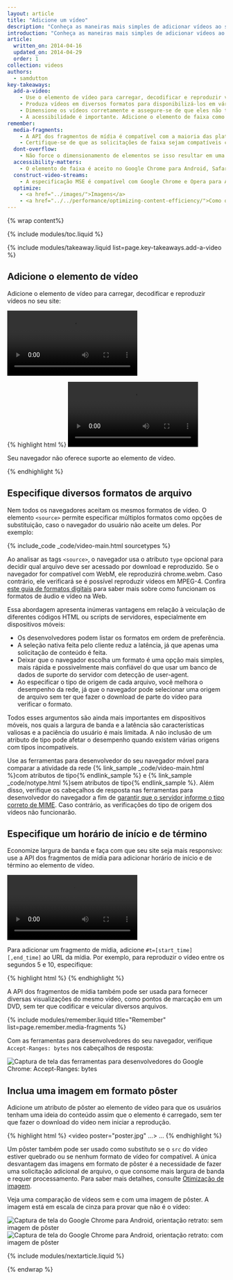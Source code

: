 ```yaml
---
layout: article
title: "Adicione um vídeo"
description: "Conheça as maneiras mais simples de adicionar vídeos ao seu site e garantir que os usuários tenham a melhor experiência possível em qualquer dispositivo."
introduction: "Conheça as maneiras mais simples de adicionar vídeos ao seu site e garantir que os usuários tenham a melhor experiência possível em qualquer dispositivo."
article:
  written_on: 2014-04-16
  updated_on: 2014-04-29
  order: 1
collection: videos
authors:
  - samdutton
key-takeaways:
  add-a-video:
    - Use o elemento de vídeo para carregar, decodificar e reproduzir vídeos no seu site.
    - Produza vídeos em diversos formatos para disponibilizá-los em várias plataformas de dispositivos móveis.
    - Dimensione os vídeos corretamente e assegure-se de que eles não transbordem os recipientes.
    - A acessibilidade é importante. Adicione o elemento de faixa como um derivado do elemento de vídeo.
remember:
  media-fragments:
    - A API dos fragmentos de mídia é compatível com a maioria das plataformas, mas não com iOS.
    - Certifique-se de que as solicitações de faixa sejam compatíveis com seu servidor. As solicitações de faixa são habilitadas por padrão na maioria dos servidores, mas alguns serviços de hospedagem podem desativá-las.
  dont-overflow:
    - Não force o dimensionamento de elementos se isso resultar em uma proporção diferente do vídeo original. Uma imagem achatada ou alongada tem aparência feia.
  accessibility-matters:
    - O elemento de faixa é aceito no Google Chrome para Android, Safari (iOS) e em todos os navegadores atuais para computador, exceto Firefox (veja <a href="http://caniuse.com/track" title="Track element support status">caniuse.com/track</a>). Também existem diversas opções de polyfill disponíveis. Recomendamos o <a href='//www.delphiki.com/html5/playr/' title='Playr track element polyfill'>Playr</a> ou o <a href='//captionatorjs.com/' title='Captionator track'>Captionator</a>.
  construct-video-streams:
    - A especificação MSE é compatível com Google Chrome e Opera para Android e com o Internet Explorer 11 e Google Chrome para computador, com suporte planejado para <a href='http://wiki.mozilla.org/Platform/MediaSourceExtensions' title='Firefox Media Source Extensions implementation timeline'>Firefox</a>.
  optimize:
    - <a href="../images/">Imagens</a>
    - <a href="../../performance/optimizing-content-efficiency/">Como otimizar a eficiência do conteúdo</a>
---
```


{% wrap content%}

{% include modules/toc.liquid %}

<style>

  img, video, object {
    max-width: 100%;
  }

  img.center {
    display: block;
    margin-left: auto;
    margin-right: auto;
  }

</style>

{% include modules/takeaway.liquid list=page.key-takeaways.add-a-video %}

## Adicione o elemento de vídeo

Adicione o elemento de vídeo para carregar, decodificar e reproduzir vídeos no seu site:

<video controls>
     <source src="video/chrome.webm" type="video/webm">
     <source src="video/chrome.mp4" type="video/mp4">
     <p>Este navegador não oferece suporte ao elemento de vídeo.</p>
</video>

{% highlight html %}
<video src="chrome.webm" type="video/webm">
    <p>Seu navegador não oferece suporte ao elemento de vídeo.</p>
</video>
{% endhighlight %}

## Especifique diversos formatos de arquivo

Nem todos os navegadores aceitam os mesmos formatos de vídeo.
O elemento `<source>` permite especificar múltiplos formatos como opções de substituição, caso o navegador do usuário não aceite um deles.
Por exemplo:

{% include_code _code/video-main.html sourcetypes %}

Ao analisar as tags `<source>`, o navegador usa o atributo `type` opcional para decidir qual arquivo deve ser acessado por download e reproduzido. Se o navegador for compatível com WebM, ele reproduzirá chrome.webm. Caso contrário, ele verificará se é possível reproduzir vídeos em MPEG-4.
Confira <a href='//www.xiph.org/video/vid1.shtml' title='Highly entertaining and informative video guide to digital video'>este guia de formatos digitais</a> para saber mais sobre como funcionam os formatos de áudio e vídeo na Web.

Essa abordagem apresenta inúmeras vantagens em relação à veiculação de diferentes códigos HTML ou scripts de servidores, especialmente em dispositivos móveis:

* Os desenvolvedores podem listar os formatos em ordem de preferência.
* A seleção nativa feita pelo cliente reduz a latência, já que apenas uma solicitação de conteúdo é feita.
* Deixar que o navegador escolha um formato é uma opção mais simples, mais rápida e possivelmente mais confiável do que usar um banco de dados de suporte do servidor com detecção de user-agent.
* Ao especificar o tipo de origem de cada arquivo, você melhora o desempenho da rede, já que o navegador pode selecionar uma origem de arquivo sem ter que fazer o download de parte do vídeo para verificar o formato.

Todos esses argumentos são ainda mais importantes em dispositivos móveis, nos quais a largura de banda e a latência são características valiosas e a paciência do usuário é mais limitada. 
A não inclusão de um atributo de tipo pode afetar o desempenho quando existem várias origens com tipos incompatíveis.

Use as ferramentas para desenvolvedor do seu navegador móvel para comparar a atividade da rede {% link_sample _code/video-main.html %}com atributos de tipo{% endlink_sample %} e {% link_sample _code/notype.html %}sem atributos de tipo{% endlink_sample %}.
Além disso, verifique os cabeçalhos de resposta nas ferramentas para desenvolvedor do navegador a fim de [garantir que o servidor informe o tipo correto de MIME](//developer.mozilla.org/en/docs/Properly_Configuring_Server_MIME_Types). Caso contrário, as verificações do tipo de origem dos vídeos não funcionarão.

## Especifique um horário de início e de término

Economize largura de banda e faça com que seu site seja mais responsivo: use a API dos fragmentos de mídia para adicionar horário de início e de término ao elemento de vídeo.

<video controls>
  <source src="video/chrome.webm#t=5,10" type="video/webm">
  <source src="video/chrome.mp4#t=5,10" type="video/mp4">
     <p>Este navegador não oferece suporte ao elemento de vídeo.</p>
</video>

Para adicionar um fragmento de mídia, adicione `#t=[start_time][,end_time]` ao URL da mídia. Por exemplo, para reproduzir o vídeo entre os segundos 5 e 10, especifique:

{% highlight html %}
<source src="video/chrome.webm#t=5,10" type="video/webm">
{% endhighlight %}

A API dos fragmentos de mídia também pode ser usada para fornecer diversas visualizações do mesmo vídeo, como pontos de marcação em um DVD, sem ter que codificar e veicular diversos arquivos.

{% include modules/remember.liquid title="Remember" list=page.remember.media-fragments %}

Com as ferramentas para desenvolvedores do seu navegador, verifique `Accept-Ranges: bytes` nos cabeçalhos de resposta:

<img class="center" alt="Captura de tela das ferramentas para desenvolvedores do Google Chrome: Accept-Ranges: bytes" src="images/Accept-Ranges-Chrome-Dev-Tools.png">

## Inclua uma imagem em formato pôster

Adicione um atributo de pôster ao elemento de vídeo para que os usuários tenham uma ideia do conteúdo assim que o elemento é carregado, sem ter que fazer o download do vídeo nem iniciar a reprodução.

{% highlight html %}
<video poster="poster.jpg" ...>
  ...
</video>
{% endhighlight %}

Um pôster também pode ser usado como substituto se o `src` do vídeo estiver quebrado ou se nenhum formato de vídeo for compatível. A única desvantagem das imagens em formato de pôster é a necessidade de fazer uma solicitação adicional de arquivo, o que consome mais largura de banda e requer processamento. Para saber mais detalhes, consulte [Otimização de imagem](../../performance/optimizing-content-efficiency/optimize-encoding-and-transfer.html#image-optimization).

Veja uma comparação de vídeos sem e com uma imagem de pôster. A imagem está em escala de cinza para provar que não é o vídeo:

<div class="clear">
  <div class="g--half">
    <img class="center" alt="Captura de tela do Google Chrome para Android, orientação retrato: sem imagem de pôster" src="images/Chrome-Android-video-no-poster.png">
  </div>

  <div class="g--half g--last">
    <img class="center" alt="Captura de tela do Google Chrome para Android, orientação retrato: com imagem de pôster" src="images/Chrome-Android-video-poster.png">
  </div>
</div>

{% include modules/nextarticle.liquid %}

{% endwrap %}

